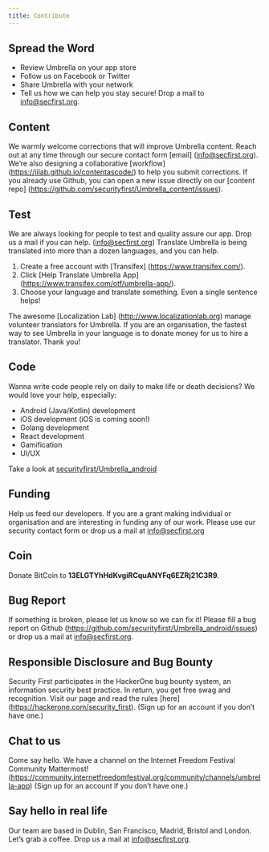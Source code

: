 ```yaml
---
title: Contribute
---
```

## Spread the Word

- Review Umbrella on your app store
- Follow us on Facebook or Twitter
- Share Umbrella with your network
- Tell us how we can help you stay secure! Drop a mail to info@secfirst.org. 

## Content

We warmly welcome corrections that will improve Umbrella content. Reach out at any time through our secure contact form [email] (info@secfirst.org).  
We’re also designing a collaborative [workflow] (https://iilab.github.io/contentascode/) to help you submit corrections. If you already use Github, you can open a new issue directly on our [content repo] (https://github.com/securityfirst/Umbrella_content/issues).  

## Test

We are always looking for people to test and quality assure our app. Drop us a mail if you can help. (info@secfirst.org)
Translate
Umbrella is being translated into more than a dozen languages, and you can help.

1. Create a free account with [Transifex] (https://www.transifex.com/). 
2. Click [Help Translate Umbrella App] (https://www.transifex.com/otf/umbrella-app/). 
3. Choose your language and translate something. Even a single sentence helps! 

The awesome [Localization Lab] (http://www.localizationlab.org) manage volunteer translators for Umbrella. If you are an organisation, the fastest way to see Umbrella in your language is to donate money for us to hire a translator. Thank you! 

## Code

Wanna write code people rely on daily to make life or death decisions? We would love your help, especially:

- Android (Java/Kotlin) development
- iOS development (iOS is coming soon!)
- Golang development
- React development
- Gamification
- UI/UX


Take a look at [securityfirst/Umbrella_android](https://github.com/securityfirst/Umbrella_android)

## Funding

Help us feed our developers. If you are a grant making individual or organisation and are interesting in funding any of our work. Please use our security contact form or drop us a mail at [info@secfirst.org](info@secfirst.org)

## Coin

Donate BitCoin to **13ELGTYhHdKvgiRCquANYFq6EZRj21C3R9**.
 
## Bug Report

If something is broken, please let us know so we can fix it! Please fill a bug report on Github (https://github.com/securityfirst/Umbrella_android/issues) or drop us a mail at info@secfirst.org. 

## Responsible Disclosure and Bug Bounty

Security First participates in the HackerOne bug bounty system, an information security best practice. In return, you get free swag and recognition. Visit our page and read the rules [here] (https://hackerone.com/security_first). (Sign up for an account if you don’t have one.) 

## Chat to us

Come say hello. We have a channel on the Internet Freedom Festival Community Mattermost! (https://community.internetfreedomfestival.org/community/channels/umbrella-app) (Sign up for an account if you don’t have one.) 

## Say hello in real life

Our team are based in Dublin, San Francisco, Madrid, Bristol and London. Let’s grab a coffee. Drop us a mail at info@secfirst.org.
 
